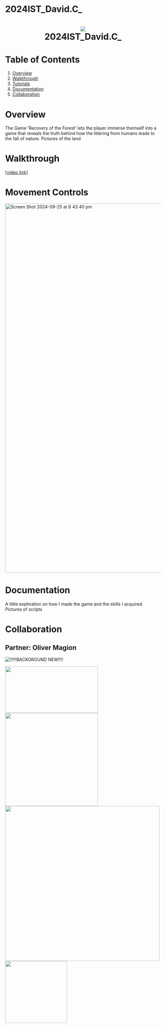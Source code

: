 # 2024IST_David.C_
<h1 align="center">
 <img src="https://user-images.githubusercontent.com/45159366/97361059-45151700-185c-11eb-9d12-dae51c79eb8a.png">
  <br />
 2024IST_David.C_
</h1>

# Table of Contents

1. [Overview](https://github.com/TempeHS/2024IST_David.C_?tab=readme-ov-file#overview)
2. [Walkthrough](https://github.com/TempeHS/2024IST_David.C_?tab=readme-ov-file#walkthrough)
3. [Tutorials](https://github.com/TempeHS/2024IST_David.C_?tab=readme-ov-file#tutorials)
4. [Documentation](https://github.com/TempeHS/2024IST_David.C_?tab=readme-ov-file#documentation)
5. [Collaboration](https://github.com/TempeHS/2024IST_David.C_?tab=readme-ov-file#collaboration)

# Overview

The Game 'Recovery of the Forest' lets the player immerse themself into a game that reveals the truth behind how the littering from humans leads to the fall of nature.
Pictures of the land

# Walkthrough

[[video link]](https://www.canva.com/design/DAGRvhSCOO4/cSc7mHngKRi0czWL-FgTWA/edit?utm_content=DAGRvhSCOO4&utm_campaign=designshare&utm_medium=link2&utm_source=sharebutton)


# Movement Controls
<img width="1191" alt="Screen Shot 2024-09-25 at 8 43 40 pm" src="https://github.com/user-attachments/assets/d0b01a82-5e27-42ad-8041-90d2c16cb592">

# Documentation

A little explination on how I made the game and the skills I acquired.
Pictures of scripts

# Collaboration 
## Partner: Oliver Magion


![!!!!!BACKGROUND NEW!!!!](https://github.com/user-attachments/assets/3ae80f33-5944-4794-8f9d-cf4ff5aa1ee7)


<img src="https://github.com/user-attachments/assets/38cb0413-e1a8-46af-931e-aa5400ec9330" width="300" height="150" />

<img src="https://github.com/user-attachments/assets/3ad66e7b-f333-403c-afd3-5e13b7fdc455" width="300" height="300" />



<img src="https://github.com/user-attachments/assets/6edfee03-dae1-472e-95a1-0748e7362298" width="500" height="500" />



<img src="https://github.com/user-attachments/assets/2f7bff16-fc68-40f6-93d1-cc5055069be7" width="200" height="200" />




